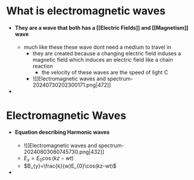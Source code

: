 # What is electromagnetic waves
- #### They are a wave that both has a [[Electric Fields]] and [[Magnetism]] wave
	- much like these these wave dont need a medium to travel in
		- they are created because a changing electric field induses a magnetic field which induces an electric field like a chain reaction
			- the velocity of these waves are the speed of light C
		- ![[Electromagnetic waves and spectrum-20240730202300171.png|472]]
- 
# Electromagnetic Waves 
- #### Equation describing Harmonic waves
	- ![[Electromagnetic waves and spectrum-20240803080745730.png|432]]
	- $E_{x}=E_{0}\cos(kz-wt)$
	- $B_{y}=\frac{k}{w}E_{0}\cos(kz-wt)$
- 